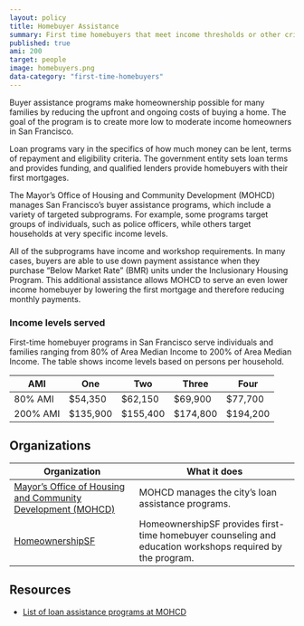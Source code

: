 ```yaml
---
layout: policy
title: Homebuyer Assistance
summary: First time homebuyers that meet income thresholds or other criteria can receive loan or down payment assistance and counseling for buying their first home.
published: true
ami: 200
target: people
image: homebuyers.png
data-category: "first-time-homebuyers"
---
```


Buyer assistance programs make homeownership possible for many families by reducing  the upfront and ongoing costs of buying a home. The goal of the program is to create more low to moderate income homeowners in San Francisco.

Loan programs vary in the specifics of how much money can be lent, terms of repayment and eligibility criteria. The government entity sets loan terms and provides funding, and qualified lenders provide homebuyers with their first mortgages.

The Mayor’s Office of Housing and Community Development (MOHCD) manages San Francisco’s buyer assistance programs, which include a variety of targeted subprograms. For example, some programs target groups of individuals, such as police officers, while others target households at very specific income levels.

All of the subprograms have income and workshop requirements. In many cases, buyers are able to use down payment assistance when they purchase “Below Market Rate” (BMR) units under the Inclusionary Housing Program. This additional assistance allows MOHCD to serve an even lower income homebuyer by lowering the first mortgage and therefore reducing monthly payments.

### Income levels served
First-time homebuyer programs in San Francisco serve individuals and families ranging from 80% of Area Median Income to 200% of Area Median Income. The table shows income levels based on persons per household.

AMI | One | Two | Three | Four
----|-----|-----|-------|------
80% AMI | $54,350| $62,150| $69,900| $77,700
200% AMI| $135,900|$155,400|$174,800|$194,200

## Organizations
Organization | What it does
-------------|--------------
[Mayor’s Office of Housing and Community Development (MOHCD)](http://sf-moh.org/)	| MOHCD manages the city’s loan assistance programs.
[HomeownershipSF](http://www.homeownershipsf.org/) | HomeownershipSF provides first-time homebuyer counseling and education workshops required by the program.

## Resources
- [List of loan assistance programs at MOHCD](http://sf-moh.org/index.aspx?page=738)